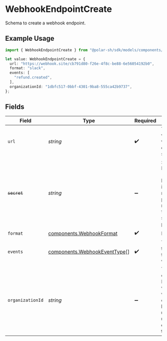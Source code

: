 # WebhookEndpointCreate

Schema to create a webhook endpoint.

## Example Usage

```typescript
import { WebhookEndpointCreate } from "@polar-sh/sdk/models/components/webhookendpointcreate.js";

let value: WebhookEndpointCreate = {
  url: "https://webhook.site/cb791d80-f26e-4f8c-be88-6e56054192b0",
  format: "slack",
  events: [
    "refund.created",
  ],
  organizationId: "1dbfc517-0bbf-4301-9ba8-555ca42b9737",
};
```

## Fields

| Field                                                                                                                   | Type                                                                                                                    | Required                                                                                                                | Description                                                                                                             | Example                                                                                                                 |
| ----------------------------------------------------------------------------------------------------------------------- | ----------------------------------------------------------------------------------------------------------------------- | ----------------------------------------------------------------------------------------------------------------------- | ----------------------------------------------------------------------------------------------------------------------- | ----------------------------------------------------------------------------------------------------------------------- |
| `url`                                                                                                                   | *string*                                                                                                                | :heavy_check_mark:                                                                                                      | The URL where the webhook events will be sent.                                                                          | https://webhook.site/cb791d80-f26e-4f8c-be88-6e56054192b0                                                               |
| ~~`secret`~~                                                                                                            | *string*                                                                                                                | :heavy_minus_sign:                                                                                                      | : warning: ** DEPRECATED **: This will be removed in a future release, please migrate away from it as soon as possible. | polar_whs_ovyN6cPrTv56AApvzCaJno08SSmGJmgbWilb33N2JuK                                                                   |
| `format`                                                                                                                | [components.WebhookFormat](../../models/components/webhookformat.md)                                                    | :heavy_check_mark:                                                                                                      | N/A                                                                                                                     |                                                                                                                         |
| `events`                                                                                                                | [components.WebhookEventType](../../models/components/webhookeventtype.md)[]                                            | :heavy_check_mark:                                                                                                      | The events that will trigger the webhook.                                                                               |                                                                                                                         |
| `organizationId`                                                                                                        | *string*                                                                                                                | :heavy_minus_sign:                                                                                                      | The organization ID associated with the webhook endpoint. **Required unless you use an organization token.**            | 1dbfc517-0bbf-4301-9ba8-555ca42b9737                                                                                    |